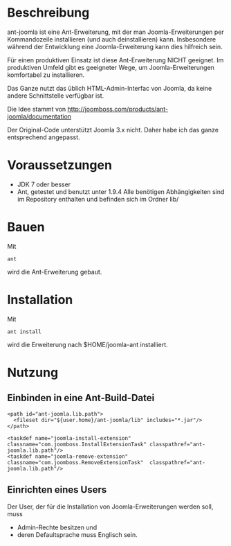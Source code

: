 # Beschreibung
ant-joomla ist eine Ant-Erweiterung, mit der man Joomla-Erweiterungen per Kommandozeile installieren (und auch deinstallieren) kann. Insbesondere 
während der Entwicklung eine Joomla-Erweiterung kann dies hilfreich sein. 

Für einen produktiven Einsatz ist diese Ant-Erweiterung NICHT geeignet. Im produktiven Umfeld gibt es geeigneter Wege, um Joomla-Erweiterungen 
komfortabel zu installieren.  

Das Ganze nutzt das üblich HTML-Admin-Interfac von Joomla, da keine andere Schnittstelle verfügbar ist.

Die Idee stammt von
	http://joomboss.com/products/ant-joomla/documentation
	
Der Original-Code unterstützt Joomla 3.x nicht. Daher habe ich das ganze entsprechend angepasst. 

# Voraussetzungen

* JDK 7 oder besser
* Ant, getestet und benutzt unter 1.9.4
Alle benötigen Abhängigkeiten sind im Repository enthalten und befinden sich im Ordner lib/ 

# Bauen

Mit

    ant 
wird die Ant-Erweiterung gebaut.
    
# Installation

Mit

    ant install
wird die Erweiterung nach $HOME/joomla-ant installiert.

# Nutzung

## Einbinden in eine Ant-Build-Datei

    <path id="ant-joomla.lib.path">
      <fileset dir="${user.home}/ant-joomla/lib" includes="*.jar"/>
    </path>

    <taskdef name="joomla-install-extension" classname="com.joomboss.InstallExtensionTask" classpathref="ant-joomla.lib.path"/>
    <taskdef name="joomla-remove-extension"  classname="com.joomboss.RemoveExtensionTask"  classpathref="ant-joomla.lib.path"/>
    
## Einrichten eines Users

Der User, der für die Installation von Joomla-Erweiterungen werden soll, muss 
* Admin-Rechte besitzen und
* deren Defaultsprache muss Englisch sein.
